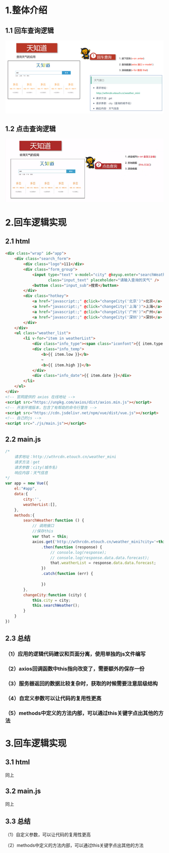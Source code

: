 # 1.整体介绍

## 1.1 回车查询逻辑

![1604820609268](03网络应用-3-天知道.assets/1604820609268.png)

## 1.2 点击查询逻辑

![1604821330382](03网络应用-3-天知道.assets/1604821330382.png)

# 2.回车逻辑实现

## 2.1 html

```html
<div class="wrap" id="app">
	<div class="search_form">
	    <div class="logo">111</div>
	    <div class="form_group">
	        <input type="text" v-model="city" @keyup.enter="searchWeather"
	               class="input_text" placeholder="请输入查询的天气" />
	        <button class="input_sub">搜索</button>
	    </div>
	    <div class="hotkey">
	        <a href="javascript:;" @click="changeCity('北京')">北京</a>
	        <a href="javascript:;" @click="changeCity('上海')">上海</a>
	        <a href="javascript:;" @click="changeCity('广州')">广州</a>
	        <a href="javascript:;" @click="changeCity('深圳')">深圳</a>
	    </div>
	</div>
	<ul class="weather_list">
	    <li v-for="item in weatherList">
	        <div class="info_type"><span class="iconfont">{{ item.type }}</span></div>
	        <div class="info_temp">
	            <b>{{ item.low }}</b>
	            ~
	            <b>{{ item.high }}</b>
	        </div>
	        <div class="info_date">{{ item.date }}</div>
	    </li>
	</ul>
</div>
<!-- 官网提供的 axios 在线地址 -->
<script src="https://unpkg.com/axios/dist/axios.min.js"></script>
<!-- 开发环境版本，包含了有帮助的命令行警告 -->
<script src="https://cdn.jsdelivr.net/npm/vue/dist/vue.js"></script>
<!-- 自己的js -->
<script src="./js/main.js"></script>
```

## 2.2 main.js

```javascript
/*
    请求地址：http://wthrcdn.etouch.cn/weather_mini
    请求方法：get
    请求参数：city(城市名)
    响应内容：天气信息
*/
var app = new Vue({
    el:"#app",
    data:{
        city:'',
        weatherList:[],
    },
    methods:{
        searchWeather:function () {
            // 调用接口
            //保存this
            var that = this;
            axios.get('http://wthrcdn.etouch.cn/weather_mini?city='+this.city)
                .then(function (response) {
                    // console.log(response);
                    // console.log(response.data.data.forecast);
                    that.weatherList = response.data.data.forecast;
                })
                .catch(function (err) {

                })
        },
        changeCity:function (city) {
            this.city = city;
            this.searchWeather();
        }
    }
})
```

## 2.3 总结

### （1）应用的逻辑代码建议和页面分离，使用单独的js文件编写

### （2）axios回调函数中this指向改变了，需要额外的保存一份

### （3）服务器返回的数据比较复杂时，获取的时候需要注意层级结构

### （4）自定义参数可以让代码的复用性更高

### （5）methods中定义的方法内部，可以通过this关键字点出其他的方法 





# 3.回车逻辑实现

## 3.1 html

同上

## 3.2 main.js

同上

## 3.3 总结

（1）自定义参数，可以让代码的复用性更高

（2）methods中定义的方法内部，可以通过this关键字点出其他的方法